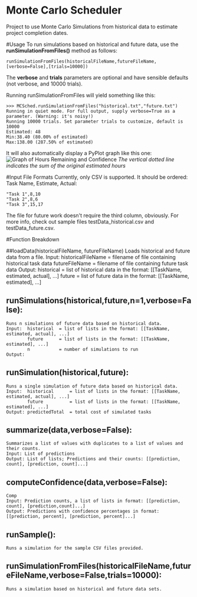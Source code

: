Monte Carlo Scheduler
=====================

Project to use Monte Carlo Simulations from historical data to estimate project completion dates.

#Usage
To run simulations based on historical and future data, use the **runSimulationFromFiles()** method as follows:
```
runSimulationFromFiles(historicalFileName,futureFileName,[verbose=False],[trials=10000])
```
The **verbose** and **trials** parameters are optional and have sensible defaults (not verbose, and 10000 trials).

Running runSimulationFromFiles will yield something like this:
```
>>> MCSched.runSimulationFromFiles("historical.txt","future.txt")
Running in quiet mode. For full output, supply verbose=True as a parameter. (Warning: it's noisy!)
Running 10000 trials. Set parameter trials to customize, default is 10000
Estimated: 48
Min:38.40 (80.00% of estimated)
Max:138.00 (287.50% of estimated)
```
It will also automatically display a PyPlot graph like this one:
![Graph of Hours Remaining and Confidence](http://ryanjsloan.com/ConfidenceGraph.png)
*The vertical dotted line indicates the sum of the original estimated hours*

#Input File Formats
Currently, only CSV is supported. It should be ordered: Task Name, Estimate, Actual:
```
"Task 1",8,10
"Task 2",8,6
"Task 3",15,17
```
The file for future work doesn't require the third column, obviously. For more info, check out sample files testData_historical.csv and testData_future.csv.

#Function Breakdown 

##loadData(historicalFileName, futureFileName)
	Loads historical and future data from a file.
	Input:	historicalFileName	= filename of file containing historical task data
			futureFileName		= filename of file containing future task data
	Output: historical 			= list of historical data in the format: [[TaskName, estimated, actual], ...]
			future 				= list of future data in the format: [[TaskName, estimated], ...]

## runSimulations(historical,future,n=1,verbose=False):
	Runs n simulations of future data based on historical data.
	Input: 	historical 	= list of lists in the format: [[TaskName, estimated, actual], ...]
			future 		= list of lists in the format: [[TaskName, estimated], ...]
			n 			= number of simulations to run
    Output: 

## runSimulation(historical,future):
	Runs a single simulation of future data based on historical data.
	Input: 	historical 		= list of lists in the format: [[TaskName, estimated, actual], ...]
			future 			= list of lists in the format: [[TaskName, estimated], ...]
	Output: predictedTotal 	= total cost of simulated tasks 

## summarize(data,verbose=False):
	Summarizes a list of values with duplicates to a list of values and their counts.
	Input: List of predictions
	Output: List of lists; Predictions and their counts: [[prediction, count], [prediction, count]...]


## computeConfidence(data,verbose=False):
	Comp
	Input: Prediction counts, a list of lists in format: [[prediction, count], [prediction,count]...]
	Output: Predictions with confidence percentages in format: [[prediction, percent], [prediction, percent]...]

## runSample():
	Runs a simulation for the sample CSV files provided.

## runSimulationFromFiles(historicalFileName,futureFileName,verbose=False,trials=10000):
	Runs a simulation based on historical and future data sets.